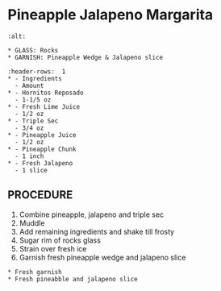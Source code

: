 # Pineapple Jalapeno Margarita

```{image} ../../images/pineappleJalapenoMargarita.jpg
:alt: 
```

```{note}
* GLASS: Rocks
* GARNISH: Pineapple Wedge & Jalapeno slice
```

```{list-table}
:header-rows:  1
* - Ingredients
  - Amount
* - Hornitos Reposado
  - 1-1/5 oz
* - Fresh Lime Juice
  - 1/2 oz
* - Triple Sec
  - 3/4 oz
* - Pineapple Juice
  - 1/2 oz
* - Pineapple Chunk
  - 1 inch
* - Fresh Jalapeno
  - 1 slice
```

## PROCEDURE
1. Combine pineapple, jalapeno and triple sec
2. Muddle
3. Add remaining ingredients and shake till frosty
4. Sugar rim of rocks glass
5. Strain over fresh ice
6. Garnish fresh pineapple wedge and jalapeno slice

```{important}
* Fresh garnish
* Fresh pineabble and jalapeno slice
```

